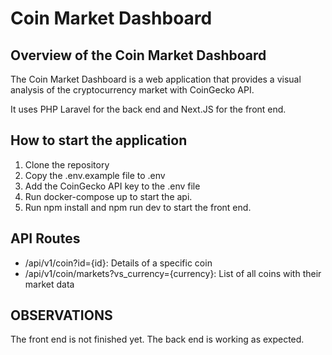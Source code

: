 # Coin Market Dashboard

## Overview of the Coin Market Dashboard

The Coin Market Dashboard is a web application that provides a visual analysis of the cryptocurrency market with CoinGecko API. 

It uses PHP Laravel for the back end  and  Next.JS for the front end.


## How to start the application

1. Clone the repository
2. Copy the .env.example file to .env
3. Add the CoinGecko API key to the .env file
4. Run docker-compose up to start the api.
5. Run npm install and npm run dev to start the front end.

## API Routes

- /api/v1/coin?id={id}: Details of a specific coin
- /api/v1/coin/markets?vs_currency={currency}: List of all coins with their market data

## OBSERVATIONS

The front end is not finished yet. The back end is working as expected.



